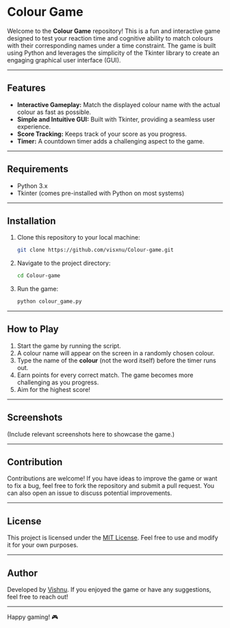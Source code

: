 # Colour Game

Welcome to the **Colour Game** repository! This is a fun and interactive game designed to test your reaction time and cognitive ability to match colours with their corresponding names under a time constraint. The game is built using Python and leverages the simplicity of the Tkinter library to create an engaging graphical user interface (GUI).

---

## Features

- **Interactive Gameplay:** Match the displayed colour name with the actual colour as fast as possible.
- **Simple and Intuitive GUI:** Built with Tkinter, providing a seamless user experience.
- **Score Tracking:** Keeps track of your score as you progress.
- **Timer:** A countdown timer adds a challenging aspect to the game.

---

## Requirements

- Python 3.x
- Tkinter (comes pre-installed with Python on most systems)

---

## Installation

1. Clone this repository to your local machine:
   ```bash
   git clone https://github.com/visxnu/Colour-game.git
   ```
2. Navigate to the project directory:
   ```bash
   cd Colour-game
   ```
3. Run the game:
   ```bash
   python colour_game.py
   ```

---

## How to Play

1. Start the game by running the script.
2. A colour name will appear on the screen in a randomly chosen colour.
3. Type the name of the **colour** (not the word itself) before the timer runs out.
4. Earn points for every correct match. The game becomes more challenging as you progress.
5. Aim for the highest score!

---

## Screenshots

(Include relevant screenshots here to showcase the game.)

---

## Contribution

Contributions are welcome! If you have ideas to improve the game or want to fix a bug, feel free to fork the repository and submit a pull request. You can also open an issue to discuss potential improvements.

---

## License

This project is licensed under the [MIT License](LICENSE). Feel free to use and modify it for your own purposes.

---

## Author

Developed by [Vishnu](https://github.com/visxnu). If you enjoyed the game or have any suggestions, feel free to reach out!

---

Happy gaming! 🎮

